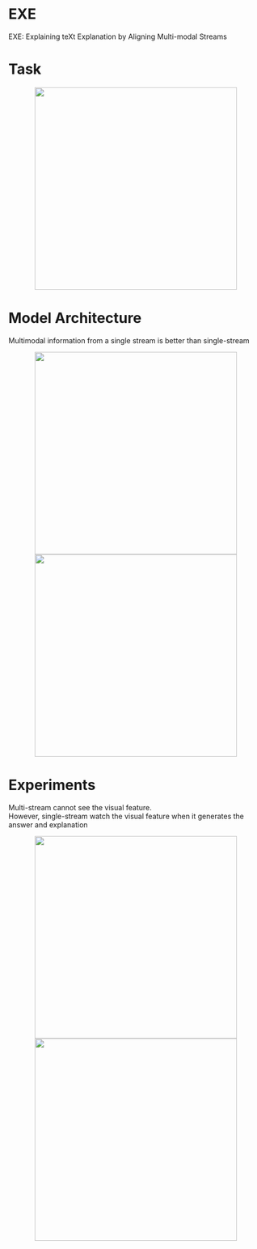 # EXE
EXE: Explaining teXt Explanation by Aligning Multi-modal Streams

# Task
<p align="center">
  <img src="https://github.com/ian-jihoonpark/EXE/assets/77654517/a960312d-d94d-410b-891e-9e5322ec508c" width="400" height="400">
</p>

# Model Architecture
Multimodal information from a single stream is better than single-stream
<p align="center">
  <img src="https://github.com/ian-jihoonpark/EXE/assets/77654517/972fd83f-8eac-4eba-ad8c-fd5aea512547" width="400" height="400">
  <img src="https://github.com/ian-jihoonpark/EXE/assets/77654517/6d2eb4de-03cd-49c8-ad2a-40a886e5cb9a" width="400" height="400">
</p>

# Experiments
Multi-stream cannot see the visual feature. \
However, single-stream watch the visual feature when it generates the answer and explanation
<p align="center">
  <img src="https://github.com/ian-jihoonpark/EXE/assets/77654517/c4507f6f-d79f-4930-b01e-0e640dd4c5d1" width="400" height="400">
  <img src="https://github.com/ian-jihoonpark/EXE/assets/77654517/912dae93-5f11-4127-a3f0-af4ad7604771" width="400" height="400">
</p>
